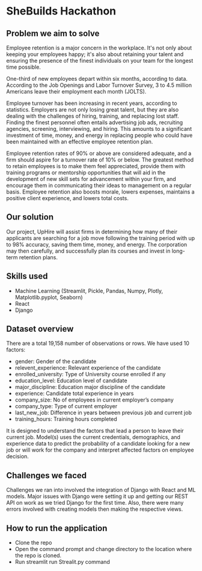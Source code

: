 # SheBuilds Hackathon

## Problem we aim to solve

Employee retention is a major concern in the workplace. It's not only about keeping your employees happy; it's also about retaining your talent and ensuring the presence of the finest individuals on your team for the longest time possible.

One-third of new employees depart within six months, according to data. According to the Job Openings and Labor Turnover Survey, 3 to 4.5 million Americans leave their employment each month (JOLTS).

Employee turnover has been increasing in recent years, according to statistics. Employers are not only losing great talent, but they are also dealing with the challenges of hiring, training, and replacing lost staff. Finding the finest personnel often entails advertising job ads, recruiting agencies, screening, interviewing, and hiring. This amounts to a significant investment of time, money, and energy in replacing people who could have been maintained with an effective employee retention plan.

Employee retention rates of 90% or above are considered adequate, and a firm should aspire for a turnover rate of 10% or below. The greatest method to retain employees is to make them feel appreciated, provide them with training programs or mentorship opportunities that will aid in the development of new skill sets for advancement within your firm, and encourage them in communicating their ideas to management on a regular basis. Employee retention also boosts morale, lowers expenses, maintains a positive client experience, and lowers total costs.

## Our solution

Our project, UpHire will assist firms in determining how many of their applicants are searching for a job move following the training period with up to 98% accuracy, saving them time, money, and energy. The corporation may then carefully, and successfully plan its courses and invest in long-term retention plans.

## Skills used

* Machine Learning (Streamlit, Pickle, Pandas, Numpy, Plotly, Matplotlib.pyplot, Seaborn)
* React
* Django

## Dataset overview
There are a total 19,158 number of observations or rows. We have used 10 factors:

* gender: Gender of the candidate
* relevent_experience: Relevant experience of the candidate
* enrolled_university: Type of University course enrolled if any
* education_level: Education level of candidate
* major_discipline: Education major discipline of the candidate
* experience: Candidate total experience in years
* company_size: No of employees in current employer’s company
* company_type: Type of current employer
* last_new_job: Difference in years between previous job and current job
* training_hours: Training hours completed

It is designed to understand the factors that lead a person to leave their current job. Model(s) uses the current credentials, demographics, and experience data to predict the probability of a candidate looking for a new job or will work for the company and interpret affected factors on employee decision.

## Challenges we faced
Challenges we ran into involved the integration of Django with React and ML models. 
Major issues with Django were setting it up and getting our REST API on work as we tried Django for the first time. Also, there were many errors involved with creating models then making the respective views. 

## How to run the application 
* Clone the repo
* Open the command prompt and change directory to the location where the repo is cloned.
* Run streamlit run Strealit.py command
